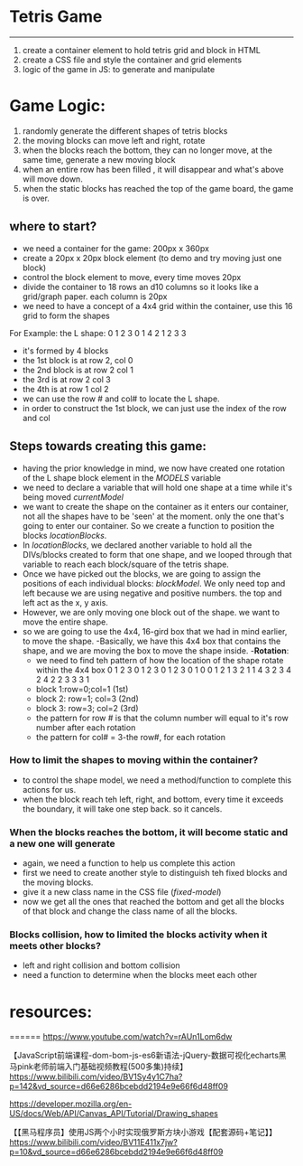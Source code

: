 # Tetris Game
------
1. create a container element to hold tetris grid and block in HTML
2. create a CSS file and style the container and grid elements 
3. logic of the game in JS: to generate and manipulate

# Game Logic: 
1. randomly generate the different shapes of tetris blocks
2. the moving blocks can move left and right, rotate
3. when the blocks reach the bottom, they can no longer move, at the same time, generate a new moving block
4. when an entire row has been filled , it will disappear and what's above will move down. 
5. when the static blocks has reached the top of the game board, the game is over. 

## where to start?
- we need a container for the game: 200px x 360px
- create a 20px x 20px block element (to demo and try moving just one block)
- control the block element to move, every time moves 20px
- divide the container to 18 rows an d10 columns so it looks like a grid/graph paper. each column is 20px
- we need to have a concept of a 4x4 grid within the container, use this 16 grid to form the shapes


For Example: the L shape: 
   0 1 2 3
0
1      4
2  1 2 3
3

- it's formed by 4 blocks
- the 1st block is at row 2, col 0
- the 2nd block is at row 2 col 1
- the 3rd is at row 2 col 3
- the 4th is at row 1 col 2
- we can use the row # and col# to locate the L shape. 
- in order to construct the 1st block, we can just use the index of the row and col

## Steps towards creating this game:

- having the prior knowledge in mind, we now have created one rotation of the L shape block element in the *MODELS* variable 
- we need to declare a variable that will hold one shape at a time while it's being moved *currentModel*
- we want to create the shape on the container as it enters our container, not all the shapes have to be 'seen' at the moment. only the one that's going to enter our container. So we create a function to position the blocks *locationBlocks*. 
- In *locationBlocks*, we declared another variable to hold all the DIVs/blocks created to form that one shape, and we looped through that variable to reach each block/square of the tetris shape. 
- Once we have picked out the blocks, we are going to assign the positions of each individual blocks: *blockModel*. We only need top and left because we are using negative and positive numbers. the top and left act as the x, y axis. 
- However, we are only moving one block out of the shape. we want to move the entire shape. 
- so we are going to use the 4x4, 16-gird box that we had in mind earlier, to move the shape. 
-Basically, we have this 4x4 box that contains the shape, and we are moving the box to move the shape inside. 
-__Rotation__:
    - we need to find teh pattern of how the location of the shape rotate within the 4x4 box
      0 1 2 3        0 1 2 3          0 1 2 3
    0   1          0                0 
    1   2          1   3 2 1        1   4 3
    2   3 4        2   4            2     2
    3              3                3     1
    - block 1:row=0;col=1 (1st)
    - block 2: row=1; col=3 (2nd)
    - block 3: row=3; col=2 (3rd)
    - the pattern for row # is that the column number will equal to it's row number after each rotation
    - the pattern for col# = 3-the row#, for each rotation

### How to limit the shapes to moving within the container?
- to control the shape model, we need a method/function to complete this actions for us. 
- when the block reach teh left, right, and bottom, every time it exceeds the boundary, it will take one step back. so it cancels. 

### When the blocks reaches the bottom, it will become static and a new one will generate
- again, we need a function to help us complete this action
- first we need to create another style to distinguish teh fixed blocks and the moving blocks. 
- give it a new class name in the CSS file (*fixed-model*)
- now we get all the ones that reached the bottom and get all the blocks of that block and change the class name of all the blocks. 

### Blocks collision, how to limited the blocks activity when it meets other blocks?
- left and right collision and bottom collision
- need a function to determine when the blocks meet each other



# resources: 
======
https://www.youtube.com/watch?v=rAUn1Lom6dw

【JavaScript前端课程-dom-bom-js-es6新语法-jQuery-数据可视化echarts黑马pink老师前端入门基础视频教程(500多集)持续】https://www.bilibili.com/video/BV1Sy4y1C7ha?p=142&vd_source=d66e6286bcebdd2194e9e66f6d48ff09

https://developer.mozilla.org/en-US/docs/Web/API/Canvas_API/Tutorial/Drawing_shapes

【【黑马程序员】使用JS两个小时实现俄罗斯方块小游戏【配套源码+笔记】】https://www.bilibili.com/video/BV11E411x7jw?p=10&vd_source=d66e6286bcebdd2194e9e66f6d48ff09



